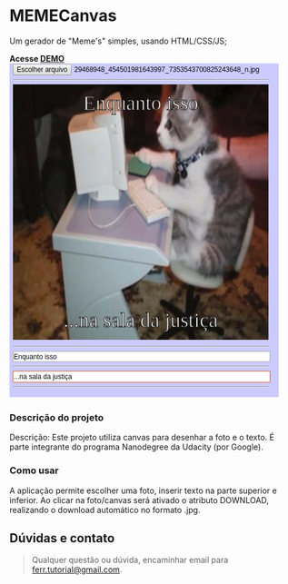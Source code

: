 # MEMECanvas


Um gerador de "Meme's" simples, usando HTML/CSS/JS;


**Acesse [DEMO](https://eduardoferr.github.io/MEMECanvas/ "MEMECanvas")**
<br />
![PrintScreen da tela do MEMECanvas](https://raw.githubusercontent.com/EduardoFerr/MEMECanvas/master/meme.png "MEMECanvas - HTML5/CSS3/JS" )

### Descrição do projeto
Descrição: Este projeto utiliza canvas para desenhar a foto e o texto. É parte integrante do programa Nanodegree da Udacity (por Google).

### Como usar
A aplicação permite escolher uma foto, inserir texto na parte superior e inferior. Ao clicar na foto/canvas será ativado o atributo DOWNLOAD, realizando o download automático no formato .jpg.


## Dúvidas e contato
>Qualquer questão ou dúvida, encaminhar email para ferr.tutorial@gmail.com.
